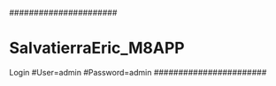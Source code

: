 ######################
# SalvatierraEric_M8APP
Login
#User=admin
#Password=admin
#######################
